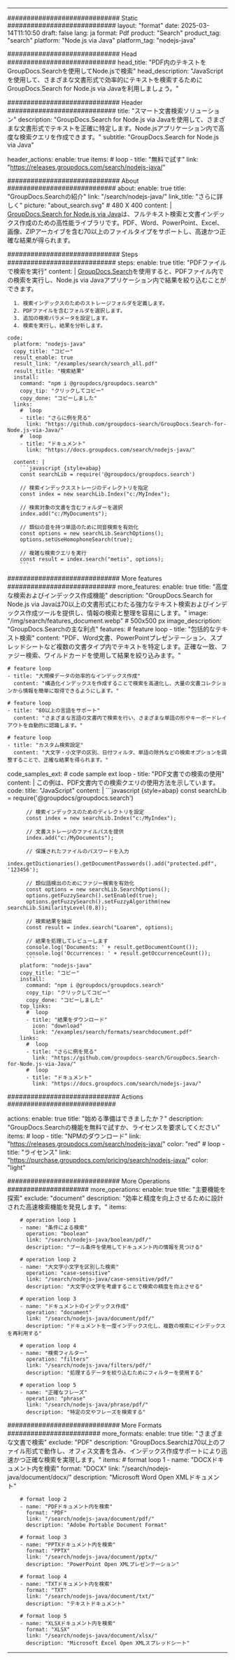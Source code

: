 
---
############################# Static ############################
layout: "format"
date:  2025-03-14T11:10:50
draft: false
lang: ja
format: Pdf
product: "Search"
product_tag: "search"
platform: "Node.js via Java"
platform_tag: "nodejs-java"

############################# Head ############################
head_title: "PDF内のテキストをGroupDocs.Searchを使用してNode.jsで検索"
head_description: "JavaScriptを使用して、さまざまな文書形式で効率的にテキストを検索するためにGroupDocs.Search for Node.js via Javaを利用しましょう。"

############################# Header ############################
title: "スマート文書検索ソリューション" 
description: "GroupDocs.Search for Node.js via Javaを使用して、さまざまな文書形式でテキストを正確に特定します。Node.jsアプリケーション内で高度な検索クエリを作成できます。"
subtitle: "GroupDocs.Search for Node.js via Java" 

header_actions:
  enable: true
  items:
    #  loop
    - title: "無料で試す"
      link: "https://releases.groupdocs.com/search/nodejs-java/"
      
############################# About ############################
about:
    enable: true
    title: "GroupDocs.Searchの紹介"
    link: "/search/nodejs-java/"
    link_title: "さらに詳しく"
    picture: "about_search.svg" # 480 X 400
    content: |
       [GroupDocs.Search for Node.js via Java](/search/nodejs-java/)は、フルテキスト検索と文書インデックス作成のための高性能ライブラリです。PDF、Word、PowerPoint、Excel、画像、ZIPアーカイブを含む70以上のファイルタイプをサポートし、高速かつ正確な結果が得られます。

############################# Steps ############################
steps:
    enable: true
    title: "PDFファイルで検索を実行"
    content: |
      [GroupDocs.Search](/search/nodejs-java/)を使用すると、PDFファイル内での検索を実行し、Node.js via Javaアプリケーション内で結果を絞り込むことができます。
      
      1. 検索インデックスのためのストレージフォルダを定義します。
      2. PDFファイルを含むフォルダを選択します。
      3. 追加の検索パラメータを設定します。
      4. 検索を実行し、結果を分析します。
   
    code:
      platform: "nodejs-java"
      copy_title: "コピー"
      result_enable: true
      result_link: "/examples/search/search_all.pdf"
      result_title: "検索結果"
      install:
        command: "npm i @groupdocs/groupdocs.search"
        copy_tip: "クリックしてコピー"
        copy_done: "コピーしました"
      links:
        #  loop
        - title: "さらに例を見る"
          link: "https://github.com/groupdocs-search/GroupDocs.Search-for-Node.js-via-Java/"
        #  loop
        - title: "ドキュメント"
          link: "https://docs.groupdocs.com/search/nodejs-java/"
          
      content: |
        ```javascript {style=abap}
        const searchLib = require('@groupdocs/groupdocs.search')

        // 検索インデックスストレージのディレクトリを指定
        const index = new searchLib.Index("c:/MyIndex");

        // 検索対象の文書を含むフォルダーを選択
        index.add("c:/MyDocuments");

        // 類似の音を持つ単語のために同音検索を有効化
        const options = new searchLib.SearchOptions();
        options.setUseHomophoneSearch(true);

        // 複雑な検索クエリを実行
        const result = index.search("metis", options);
        ```            

############################# More features ############################
more_features:
  enable: true
  title: "高度な検索およびインデックス作成機能"
  description: "GroupDocs.Search for Node.js via Javaは70以上の文書形式にわたる強力なテキスト検索およびインデックス作成ツールを提供し、情報の検索と整理を容易にします。"
  image: "/img/search/features_document.webp" # 500x500 px
  image_description: "GroupDocs.Searchの主な利点"
  features:
    # feature loop
    - title: "包括的なテキスト検索"
      content: "PDF、Word文書、PowerPointプレゼンテーション、スプレッドシートなど複数の文書タイプ内でテキストを特定します。正確な一致、ファジー検索、ワイルドカードを使用して結果を絞り込みます。"

    # feature loop
    - title: "大規模データの効率的なインデックス作成"
      content: "構造化インデックスを作成することで検索を高速化し、大量の文書コレクションから情報を簡単に取得できるようにします。"

    # feature loop
    - title: "80以上の言語をサポート"
      content: "さまざまな言語の文書内で検索を行い、さまざまな単語の形やキーボードレイアウトを自動的に認識します。"

    # feature loop
    - title: "カスタム検索設定"
      content: "大文字・小文字の区別、日付フィルタ、単語の除外などの検索オプションを調整することで、正確な結果を得られます。"
      
  code_samples_ext:
    # code sample ext loop
    - title: "PDF文書での検索の使用"
      content: |
        この例は、PDF文書内での検索クエリの使用方法を示しています。
      code:
        title: "JavaScript"
        content: |
          ```javascript {style=abap}
          const searchLib = require('@groupdocs/groupdocs.search')
          
          // 検索インデックスのためのディレクトリを設定
          const index = new searchLib.Index("c:/MyIndex");
              
          // 文書ストレージのファイルパスを提供
          index.add("c:/MyDocuments");

          // 保護されたファイルのパスワードを入力
          index.getDictionaries().getDocumentPasswords().add("protected.pdf", '123456');

          // 類似語検出のためにファジー検索を有効化
          const options = new searchLib.SearchOptions();
          options.getFuzzySearch().setEnabled(true);
          options.getFuzzySearch().setFuzzyAlgorithm(new searchLib.SimilarityLevel(0.8));

          // 検索結果を抽出
          const result = index.search("Loarem", options);
          
          // 結果を処理してレビューします
          console.log('Documents: ' + result.getDocumentCount());
          console.log('Occurrences: ' + result.getOccurrenceCount());
          ```
        platform: "nodejs-java"
        copy_title: "コピー"
        install:
          command: "npm i @groupdocs/groupdocs.search"
          copy_tip: "クリックしてコピー"
          copy_done: "コピーしました"
        top_links:
          #  loop
          - title: "結果をダウンロード"
            icon: "download"
            link: "/examples/search/formats/searchdocument.pdf"
        links:
          #  loop
          - title: "さらに例を見る"
            link: "https://github.com/groupdocs-search/GroupDocs.Search-for-Node.js-via-Java/"
          #  loop
          - title: "ドキュメント"
            link: "https://docs.groupdocs.com/search/nodejs-java/"
            

            


############################# Actions ############################

actions:
  enable: true
  title: "始める準備はできましたか？"
  description: "GroupDocs.Searchの機能を無料で試すか、ライセンスを要求してください"
  items:
    #  loop
    - title: "NPMのダウンロード"
      link: "https://releases.groupdocs.com/search/nodejs-java/"
      color: "red"
        #  loop
    - title: "ライセンス"
      link: "https://purchase.groupdocs.com/pricing/search/nodejs-java/"
      color: "light"


############################# More Operations #####################
more_operations:
    enable: true
    title: "主要機能を探索"
    exclude: "document"
    description: "効率と精度を向上させるために設計された高速検索機能を発見します。"
    items: 
          
        # operation loop 1
        - name: "条件による検索"
          operation: "boolean"
          link: "/search/nodejs-java/boolean/pdf/"
          description: "ブール条件を使用してドキュメント内の情報を見つける"

        # operation loop 2
        - name: "大文字小文字を区別した検索"
          operation: "case-sensitive"
          link: "/search/nodejs-java/case-sensitive/pdf/"
          description: "大文字小文字を考慮することで検索の精度を向上させる"

        # operation loop 3
        - name: "ドキュメントのインデックス作成"
          operation: "document"
          link: "/search/nodejs-java/document/pdf/"
          description: "ドキュメントを一度インデックス化し、複数の検索にインデックスを再利用する"

        # operation loop 4
        - name: "検索フィルター"
          operation: "filters"
          link: "/search/nodejs-java/filters/pdf/"
          description: "処理するデータを絞り込むためにフィルターを使用する"

        # operation loop 5
        - name: "正確なフレーズ"
          operation: "phrase"
          link: "/search/nodejs-java/phrase/pdf/"
          description: "特定の文やフレーズを検索する"
          
        
          
############################# More Formats ########################
more_formats:
    enable: true
    title: "さまざまな文書で検索"
    exclude: "PDF"
    description: "GroupDocs.Searchは70以上のファイル形式で動作し、オフィス文書を含み、インデックス作成サポートにより迅速かつ正確な検索を実現します。"
    items: 
        # format loop 1
        - name: "DOCXドキュメント内を検索"
          format: "DOCX"
          link: "/search/nodejs-java/document/docx/"
          description: "Microsoft Word Open XMLドキュメント"
          
        # format loop 2
        - name: "PDFドキュメント内を検索"
          format: "PDF"
          link: "/search/nodejs-java/document/pdf/"
          description: "Adobe Portable Document Format"
          
        # format loop 3
        - name: "PPTXドキュメント内を検索"
          format: "PPTX"
          link: "/search/nodejs-java/document/pptx/"
          description: "PowerPoint Open XMLプレゼンテーション"

        # format loop 4
        - name: "TXTドキュメント内を検索"
          format: "TXT"
          link: "/search/nodejs-java/document/txt/"
          description: "テキストドキュメント"
          
        # format loop 5
        - name: "XLSXドキュメント内を検索"
          format: "XLSX"
          link: "/search/nodejs-java/document/xlsx/"
          description: "Microsoft Excel Open XMLスプレッドシート"
  

---